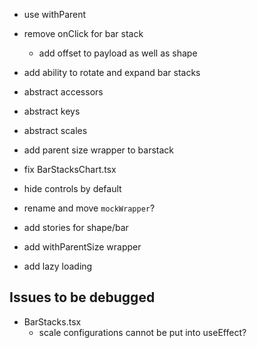 * use withParent

* remove onClick for bar stack
  * add offset to payload as well as shape
* add ability to rotate and expand bar stacks
* abstract accessors
* abstract keys
* abstract scales
* add parent size wrapper to barstack
* fix BarStacksChart.tsx
* hide controls by default
  
* rename and move `mockWrapper`?
* add stories for shape/bar
* add withParentSize wrapper
* add lazy loading

## Issues to be debugged
* BarStacks.tsx
  * scale configurations cannot be put into useEffect?
